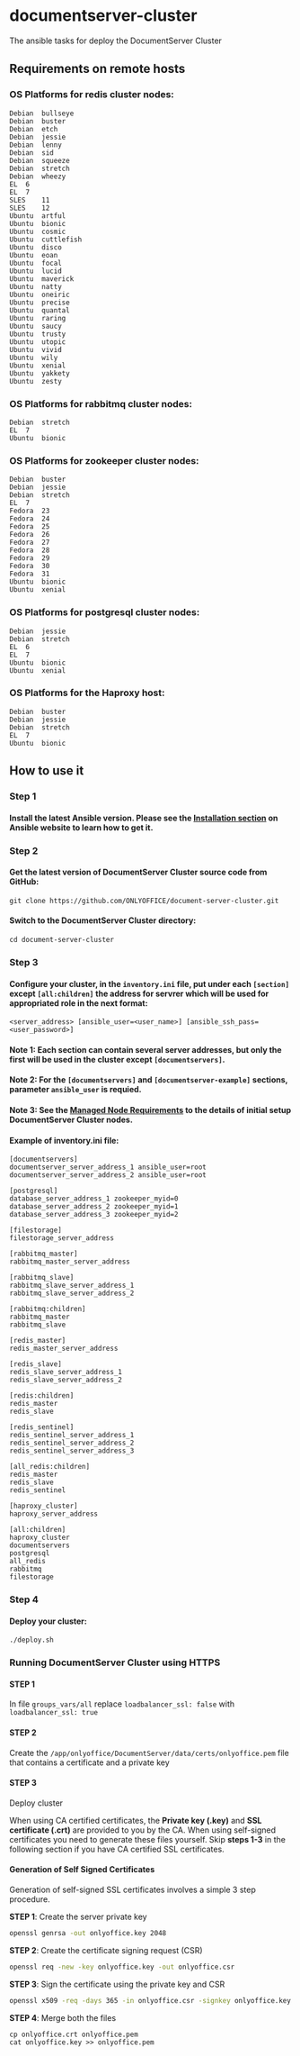 # documentserver-cluster
The ansible tasks for deploy the DocumentServer Cluster

## Requirements on remote hosts

### OS Platforms for redis cluster nodes:
```
Debian	bullseye
Debian	buster
Debian	etch
Debian	jessie
Debian	lenny
Debian	sid
Debian	squeeze
Debian	stretch
Debian	wheezy
EL	6
EL	7
SLES	11
SLES	12
Ubuntu	artful
Ubuntu	bionic
Ubuntu	cosmic
Ubuntu	cuttlefish
Ubuntu	disco
Ubuntu	eoan
Ubuntu	focal
Ubuntu	lucid
Ubuntu	maverick
Ubuntu	natty
Ubuntu	oneiric
Ubuntu	precise
Ubuntu	quantal
Ubuntu	raring
Ubuntu	saucy
Ubuntu	trusty
Ubuntu	utopic
Ubuntu	vivid
Ubuntu	wily
Ubuntu	xenial
Ubuntu	yakkety
Ubuntu	zesty
```

### OS Platforms for rabbitmq cluster nodes:
```
Debian	stretch
EL	7
Ubuntu	bionic
```

### OS Platforms for zookeeper cluster nodes:

```
Debian	buster
Debian	jessie
Debian	stretch
EL	7
Fedora	23
Fedora	24
Fedora	25
Fedora	26
Fedora	27
Fedora	28
Fedora	29
Fedora	30
Fedora	31
Ubuntu	bionic
Ubuntu	xenial
```

### OS Platforms for postgresql cluster nodes:

```
Debian	jessie
Debian	stretch
EL	6
EL	7
Ubuntu	bionic
Ubuntu	xenial
```

### OS Platforms for the Haproxy host:

```
Debian	buster
Debian	jessie
Debian	stretch
EL	7
Ubuntu	bionic
```

## How to use it

### Step 1

#### Install the latest Ansible version. Please see the [Installation section](http://docs.ansible.com/ansible/intro_installation.html) on Ansible website to learn how to get it.

### Step 2

#### Get the latest version of DocumentServer Cluster source code from GitHub:
```
git clone https://github.com/ONLYOFFICE/document-server-cluster.git
```
#### Switch to the DocumentServer Cluster directory:
```
cd document-server-cluster
```

### Step 3

#### Configure your cluster, in the ```inventory.ini``` file,  put under each ```[section]``` except ```[all:children]``` the address for servrer which will be used for appropriated role in the next format:
```
<server_address> [ansible_user=<user_name>] [ansible_ssh_pass=<user_password>]
```

#### Note 1: Each section can contain several server addresses, but only the first will be used in the cluster except ```[documentservers]```.

#### Note 2: For the ```[documentservers]``` and ```[documentserver-example]``` sections, parameter ```ansible_user``` is requied.

#### Note 3: See the [Managed Node Requirements](https://docs.ansible.com/ansible/intro_installation.html#managed-node-requirements) to the details of initial setup DocumentServer Cluster nodes.

#### Example of inventory.ini file:
```
[documentservers]
documentserver_server_address_1 ansible_user=root
documentserver_server_address_2 ansible_user=root

[postgresql]
database_server_address_1 zookeeper_myid=0
database_server_address_2 zookeeper_myid=1
database_server_address_3 zookeeper_myid=2

[filestorage]
filestorage_server_address

[rabbitmq_master]
rabbitmq_master_server_address

[rabbitmq_slave]
rabbitmq_slave_server_address_1
rabbitmq_slave_server_address_2

[rabbitmq:children]
rabbitmq_master
rabbitmq_slave

[redis_master]
redis_master_server_address

[redis_slave]
redis_slave_server_address_1
redis_slave_server_address_2

[redis:children]
redis_master
redis_slave

[redis_sentinel]
redis_sentinel_server_address_1
redis_sentinel_server_address_2
redis_sentinel_server_address_3

[all_redis:children]
redis_master
redis_slave
redis_sentinel

[haproxy_cluster]
haproxy_server_address

[all:children]
haproxy_cluster
documentservers
postgresql
all_redis
rabbitmq
filestorage
```

### Step 4

#### Deploy your cluster:
```
./deploy.sh
```

### Running DocumentServer Cluster using HTTPS

#### STEP 1
In file ```groups_vars/all``` replace ```loadbalancer_ssl: false``` with ```loadbalancer_ssl: true```

#### STEP 2
Create the ```/app/onlyoffice/DocumentServer/data/certs/onlyoffice.pem``` file that contains a certificate and a private key

#### STEP 3
Deploy cluster

When using CA certified certificates, the **Private key (.key)** and **SSL certificate (.crt)** are provided to you by the CA. When using self-signed certificates you need to generate these files yourself. Skip **steps 1-3** in the following section if you have CA certified SSL certificates.

#### Generation of Self Signed Certificates

Generation of self-signed SSL certificates involves a simple 3 step procedure.

**STEP 1**: Create the server private key

```bash
openssl genrsa -out onlyoffice.key 2048
```

**STEP 2**: Create the certificate signing request (CSR)

```bash
openssl req -new -key onlyoffice.key -out onlyoffice.csr
```

**STEP 3**: Sign the certificate using the private key and CSR

```bash
openssl x509 -req -days 365 -in onlyoffice.csr -signkey onlyoffice.key -out onlyoffice.crt
```
**STEP 4**: Merge both the files
```
cp onlyoffice.crt onlyoffice.pem
cat onlyoffice.key >> onlyoffice.pem
```
